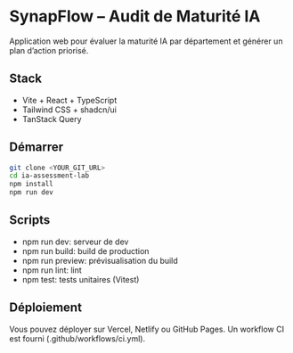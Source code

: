 # SynapFlow – Audit de Maturité IA

Application web pour évaluer la maturité IA par département et générer un plan d’action priorisé.

## Stack

- Vite + React + TypeScript
- Tailwind CSS + shadcn/ui
- TanStack Query

## Démarrer

```sh
git clone <YOUR_GIT_URL>
cd ia-assessment-lab
npm install
npm run dev
```

## Scripts

- npm run dev: serveur de dev
- npm run build: build de production
- npm run preview: prévisualisation du build
- npm run lint: lint
- npm test: tests unitaires (Vitest)

## Déploiement

Vous pouvez déployer sur Vercel, Netlify ou GitHub Pages. Un workflow CI est fourni (.github/workflows/ci.yml).
